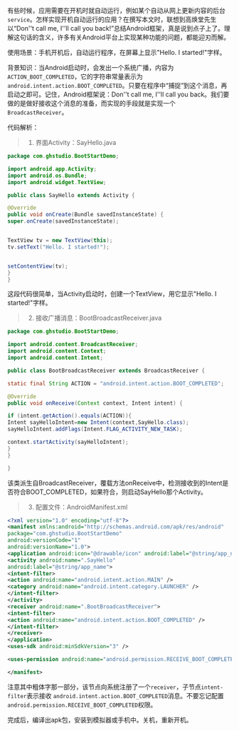 有些时候，应用需要在开机时就自动运行，例如某个自动从网上更新内容的后台 `service`。怎样实现开机自动运行的应用？在撰写本文时，联想到高焕堂先生以“Don''t call me, I''ll call you back!”总结Android框架，真是说到点子上了。理解这句话的含义，许多有关Android平台上实现某种功能的问题，都能迎刃而解。

使用场景：手机开机后，自动运行程序，在屏幕上显示"Hello. I started!"字样。

背景知识：当Android启动时，会发出一个系统广播，内容为 `ACTION_BOOT_COMPLETED`，它的字符串常量表示为`android.intent.action.BOOT_COMPLETED`。只要在程序中“捕捉”到这个消息，再启动之即可。记住，Android框架说：Don''t call me, I''ll call you back。我们要做的是做好接收这个消息的准备，而实现的手段就是实现一个`BroadcastReceiver`。

代码解析：

> 1. 界面Activity：SayHello.java

```java
package com.ghstudio.BootStartDemo;

import android.app.Activity;
import android.os.Bundle;
import android.widget.TextView;

public class SayHello extends Activity {

@Override
public void onCreate(Bundle savedInstanceState) {
super.onCreate(savedInstanceState);


TextView tv = new TextView(this);
tv.setText("Hello. I started!");


setContentView(tv);
}
}
```

这段代码很简单，当Activity启动时，创建一个TextView，用它显示"Hello. I started!"字样。

> 2. 接收广播消息：BootBroadcastReceiver.java

```java
package com.ghstudio.BootStartDemo;

import android.content.BroadcastReceiver;
import android.content.Context;
import android.content.Intent;

public class BootBroadcastReceiver extends BroadcastReceiver {

static final String ACTION = "android.intent.action.BOOT_COMPLETED";

@Override
public void onReceive(Context context, Intent intent) {

if (intent.getAction().equals(ACTION)){
Intent sayHelloIntent=new Intent(context,SayHello.class);
sayHelloIntent.addFlags(Intent.FLAG_ACTIVITY_NEW_TASK);

context.startActivity(sayHelloIntent);
}
}

}
```

该类派生自BroadcastReceiver，覆载方法onReceive中，检测接收到的Intent是否符合BOOT_COMPLETED，如果符合，则启动SayHello那个Activity。

> 3. 配置文件：AndroidManifest.xml

```xml
<?xml version="1.0" encoding="utf-8"?>
<manifest xmlns:android="http://schemas.android.com/apk/res/android"
package="com.ghstudio.BootStartDemo"
android:versionCode="1"
android:versionName="1.0">
<application android:icon="@drawable/icon" android:label="@string/app_name">
<activity android:name=".SayHello"
android:label="@string/app_name">
<intent-filter>
<action android:name="android.intent.action.MAIN" />
<category android:name="android.intent.category.LAUNCHER" />
</intent-filter>
</activity>
<receiver android:name=".BootBroadcastReceiver">
<intent-filter>
<action android:name="android.intent.action.BOOT_COMPLETED" />
</intent-filter>
</receiver>
</application>
<uses-sdk android:minSdkVersion="3" />

<uses-permission android:name="android.permission.RECEIVE_BOOT_COMPLETED"></uses-permission>

</manifest>
```

注意其中粗体字那一部分，该节点向系统注册了一个`receiver`，子节点`intent-filter`表示接收 `android.intent.action.BOOT_COMPLETED`消息。不要忘记配置 `android.permission.RECEIVE_BOOT_COMPLETED`权限。

完成后，编译出apk包，安装到模拟器或手机中。关机，重新开机。